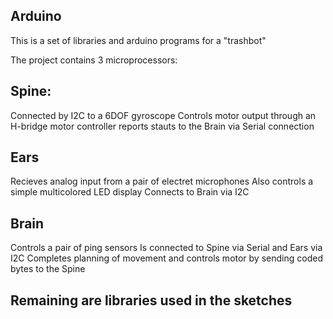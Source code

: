 ## Arduino

This is a set of libraries and arduino programs for a "trashbot"



The project contains 3 microprocessors:

## Spine: 
Connected by I2C to a 6DOF gyroscope
Controls motor output through an H-bridge motor controller
reports stauts to the Brain via Serial connection

## Ears
Recieves analog input from a pair of electret microphones
Also controls a simple multicolored LED display
Connects to Brain via I2C

## Brain
Controls a pair of ping sensors
Is connected to Spine via Serial and Ears via I2C
Completes planning of movement and controls motor by sending coded bytes to the Spine


## Remaining are libraries used in the sketches
